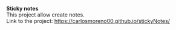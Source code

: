 <strong>Sticky notes</strong><br>
This project allow create notes.<br>
Link to the project: https://carlosmoreno00.github.io/stickyNotes/
